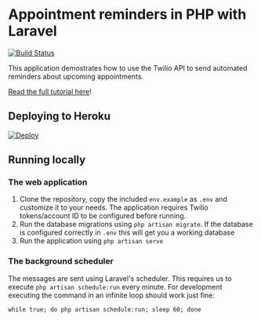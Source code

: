 # Appointment reminders in PHP with Laravel

[![Build Status](https://travis-ci.org/TwilioDevEd/appointment-reminders-laravel.svg?branch=master)](https://travis-ci.org/TwilioDevEd/appointment-reminders-laravel)

This application demostrates how to use the Twilio API to send automated reminders about upcoming appointments.

[Read the full tutorial here](https://www.twilio.com/docs/tutorials/walkthrough/appointment-reminders/php/laravel)!

## Deploying to Heroku

[![Deploy](https://www.herokucdn.com/deploy/button.png)](https://heroku.com/deploy?template=https://github.com/TwilioDevEd/appointment-reminders-laravel)

## Running locally

### The web application

1. Clone the repository, copy the included `env.example` as `.env` and customize it to your needs. The application requires Twilio tokens/account ID to be configured before running.
2. Run the database migrations using `php artisan migrate`. If the database is configured correctly in `.env` this will get you a working database
3. Run the application using `php artisan serve`

### The background scheduler

The messages are sent using Laravel's scheduler. This requires us to execute `php artisan schedule:run` every minute. For development executing the command in an infinite loop should work just fine:
```
while true; do php artisan schedule:run; sleep 60; done
```

